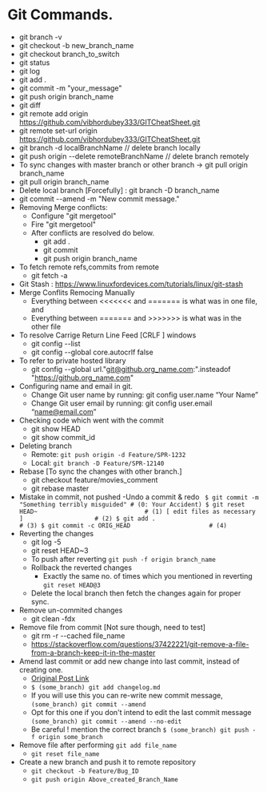# Git Commands.
* git branch -v
* git checkout -b new_branch_name  
* git checkout branch_to_switch
* git status
* git log
* git add .
* git commit -m "your_message"
* git push origin branch_name
* git diff
* git remote add origin https://github.com/vibhordubey333/GITCheatSheet.git
* git remote set-url origin https://github.com/vibhordubey333/GITCheatSheet.git
* git branch -d localBranchName  // delete branch locally 
* git push origin --delete remoteBranchName // delete branch remotely
* To sync changes with master branch or other branch -> git pull origin branch_name
* git pull origin branch_name
* Delete local branch [Forcefully] : git branch -D branch_name
* git commit --amend -m "New commit message."
* Removing Merge conflicts:
  - Configure "git mergetool"
  - Fire "git mergetool"
  - After conflicts are resolved do below.
    - git add .
    - git commit 
    - git push origin branch_name
 * To fetch remote refs,commits from remote
    - git fetch -a
 * Git Stash : https://www.linuxfordevices.com/tutorials/linux/git-stash
 * Merge Conflits Remocing Manually
   - Everything between <<<<<<< and ======= is what was in one file, and
   - Everything between ======= and >>>>>>> is what was in the other file
 * To resolve Carrige Return Line Feed [CRLF ] windows
   - git config --list
   - git config --global core.autocrlf false
 * To refer to private hosted library
   - git config --global url."git@github.org_name.com:".insteadof "https://github.org_name.com"
 * Configuring name and email in git.
    - Change Git user name by running: git config user.name “Your Name”
    - Change Git user email by running: git config user.email “name@email.com”
 * Checking code which went with the commit
    - git show HEAD
    - git show commit_id
 * Deleting branch
    - Remote: `git push origin -d Feature/SPR-1232`
    - Local:  `git branch -D Feature/SPR-12140`	
* Rebase [To sync the changes with other branch.]
    - git checkout feature/movies_comment
    - git rebase master
* Mistake in commit, not pushed 
    -Undo a commit & redo
     ` $ git commit -m "Something terribly misguided" # (0: Your Accident)
      $ git reset HEAD~                              # (1)
      [ edit files as necessary ]                    # (2)
      $ git add .                                    # (3)
      $ git commit -c ORIG_HEAD                      # (4)`
* Reverting the changes
    - git log -5
    - git reset HEAD~3
    - To push after reverting `git push -f origin branch_name`
    * Rollback the reverted changes
      - Exactly the same no. of times which you mentioned in reverting `git reset HEAD@3`
    * Delete the local branch then fetch the changes again for proper sync.
* Remove un-commited changes
    - git clean -fdx
* Remove file from commit [Not sure though, need to test]
    - git rm -r --cached file_name
    - https://stackoverflow.com/questions/37422221/git-remove-a-file-from-a-branch-keep-it-in-the-master
* Amend last commit or add new change into last commit, instead of creating one.
    -  [Original Post Link](https://medium.com/@igor_marques/git-basics-adding-more-changes-to-your-last-commit-1629344cb9a8)
    - `$ (some_branch) git add changelog.md`
    - If you will use this you can re-write new commit message, `(some_branch) git commit --amend`
    - Opt for this one if you don't intend to edit the last commit message `(some_branch) git commit --amend --no-edit`
    - Be careful ! mention the correct branch `$ (some_branch) git push -f origin some_branch`
* Remove file after performing `git add file_name`
    - `git reset file_name`
* Create a new branch and push it to remote repository
    - `git checkout -b Feature/Bug_ID`
    - `git push origin Above_created_Branch_Name`
